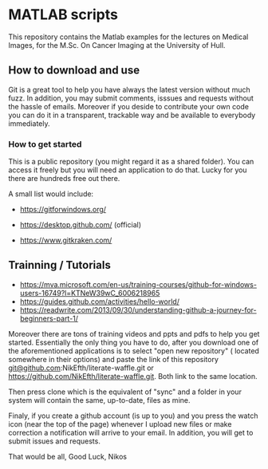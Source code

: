 # MATLAB scripts
This repository contains the Matlab examples for the lectures on Medical Images, for the M.Sc. On Cancer Imaging at the University of Hull.

## How to download and use

Git is a great tool to help you have always the latest version without much fuzz. In addition, you may submit comments, isssues and requests without the hassle of emails. Moreover if you deside to contribute your own code you can do it in a transparent, trackable way  and be available to everybody immediately. 

### How to get started

This is a public repository (you might regard it as a shared folder). You can access it freely but you will need an application to do that. Lucky for you there are hundreds free out there. 

A small list would include: 

* https://gitforwindows.org/

* https://desktop.github.com/ (official)

* https://www.gitkraken.com/

## Trainning / Tutorials
* https://mva.microsoft.com/en-us/training-courses/github-for-windows-users-16749?l=KTNeW39wC_6006218965
* https://guides.github.com/activities/hello-world/
* https://readwrite.com/2013/09/30/understanding-github-a-journey-for-beginners-part-1/

Moreover there are tons of training videos and ppts and pdfs to help you get started.
Essentially the only thing you have to do, after you download one of the aforementioned applications is to select "open new repository" ( located somewhere in their options) and paste the link of this repository git@github.com:NikEfth/literate-waffle.git or https://github.com/NikEfth/literate-waffle.git. Both link to the same location. 

Then press clone which is the equivalent of "sync" and a folder in your system will contain the same, up-to-date, files as mine. 

Finaly, if you create a github account (is up to you) and you press the watch icon (near the top of the page) whenever I upload new files or make correction a notification will arrive to your email. In addition, you will get to submit issues and requests. 

That would be all, 
Good Luck, 
Nikos

